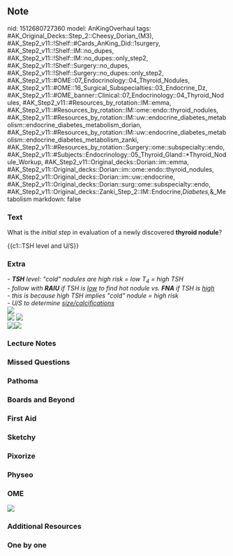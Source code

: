 ## Note
nid: 1512680727360
model: AnKingOverhaul
tags: #AK_Original_Decks::Step_2::Cheesy_Dorian_(M3), #AK_Step2_v11::!Shelf::#Cards_AnKing_Did::1surgery, #AK_Step2_v11::!Shelf::IM::no_dupes, #AK_Step2_v11::!Shelf::IM::no_dupes::only_step2, #AK_Step2_v11::!Shelf::Surgery::no_dupes, #AK_Step2_v11::!Shelf::Surgery::no_dupes::only_step2, #AK_Step2_v11::#OME::07_Endocrinology::04_Thyroid_Nodules, #AK_Step2_v11::#OME::16_Surgical_Subspecialties::03_Endocrine_Dz, #AK_Step2_v11::#OME_banner::Clinical::07_Endocrinology::04_Thyroid_Nodules, #AK_Step2_v11::#Resources_by_rotation::IM::emma, #AK_Step2_v11::#Resources_by_rotation::IM::ome::endo::thyroid_nodules, #AK_Step2_v11::#Resources_by_rotation::IM::uw::endocrine_diabetes_metabolism::endocrine_diabetes_metabolism_dorian, #AK_Step2_v11::#Resources_by_rotation::IM::uw::endocrine_diabetes_metabolism::endocrine_diabetes_metabolism_zanki, #AK_Step2_v11::#Resources_by_rotation::Surgery::ome::subspecialty::endo, #AK_Step2_v11::#Subjects::Endocrinology::05_Thyroid_Gland::*Thyroid_Nodule_Workup, #AK_Step2_v11::Original_decks::Dorian::im::emma, #AK_Step2_v11::Original_decks::Dorian::im::ome::endo::thyroid_nodules, #AK_Step2_v11::Original_decks::Dorian::im::uw::endocrine, #AK_Step2_v11::Original_decks::Dorian::surg::ome::subspecialty::endo, #AK_Step2_v11::Original_decks::Zanki_Step_2::IM::Endocrine,_Diabetes,_&_Metabolism
markdown: false

### Text
What is the <i>initial step</i> in evaluation of a newly discovered
<b>thyroid nodule</b>?
<div>
  {{c1::TSH level and U/S}}
</div>

### Extra
<div>
  <div>
    <div style="display: inline !important;">
      <div style="display: inline !important;">
        <i>- <b>TSH</b> level: "cold" nodules are high risk = low
        T<sub>4</sub> = high TSH</i>
      </div>
    </div>
  </div>
  <div>
    <div>
      <div style="font-style: normal;">
        <i>- follow with <b>RAIU</b> if TSH is <u>low</u> to find
        hot nodule vs. <b>FNA</b> if TSH is <u>high</u></i>
      </div>
      <div style="font-style: normal;">
        <i>- this is because high TSH implies "cold" nodule = high
        risk</i>
      </div>
      <div style="font-style: normal;">
        <i>- U/S to determine <u>size/calcifications</u></i>
      </div>
    </div>
  </div>
</div>
<div>
  <div>
    <u><img src="paste-1483073682145281.jpg" class="resizer"></u>
  </div>
  <div style="display: inline !important;">
    <u><img src="paste-1457978188234753.jpg" class="resizer"></u>
  </div><u><img src="ya%20ya.png" class="resizer"></u>
</div><img src="paste-2343377106370561.jpg" class=
"resizer"><img src="paste-4123744129777665.jpg" class="resizer">

### Lecture Notes


### Missed Questions


### Pathoma


### Boards and Beyond


### First Aid


### Sketchy


### Pixorize


### Physeo


### OME
<div class="ome-widget">
  <a href=
  "https://onlinemeded.org/spa/endocrinology/thyroid-nodules/acquire?ref=anki">
  <img src="_OME_AnkiFlashcards_Lesson_3.png"></a>
</div>

### Additional Resources


### One by one

